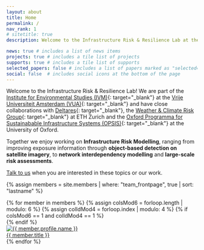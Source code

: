 ```yaml
---
layout: about
title: Home
permalink: /
nav_rank: 1
# sitetitle: true
description: Welcome to the Infrastructure Risk & Resilience Lab at the Vrije Universiteit Amsterdam.

news: true # includes a list of news items
projects: true # includes a tile list of projects
supports: true # includes a tile list of supports
selected_papers: false # includes a list of papers marked as "selected={true}"
social: false  # includes social icons at the bottom of the page
---
```


Welcome to the Infrastructure Risk & Resilience Lab!
We are part of the [Institute for Environmental Studies (IVM)](https://www.ivm.vu.nl/){: target="_blank"} at the [Vrije Universiteit Amsterdam (VUA)](https://www.vu.nl/){: target="_blank"} and have close collaborations with [Deltares](https://www.deltares.nl/){: target="_blank"}, the [Weather & Climate Risk Group](https://wcr.ethz.ch/){: target="_blank"} at ETH Zurich and the [Oxford Programma for Sustainabable Infrastructure Systems (OPSIS)](https://opsis.eci.ox.ac.uk/){: target="_blank"} at the University of Oxford. 

Together we enjoy working on **Infrastructure Risk Modelling**, ranging from improving exposure information through **object-based detection on satellite imagery**, to **network interdependency modelling** and **large-scale risk assessments**.

[Talk to us](mailto:elco.koks@vu.nl) when you are interested in these topics or our work.

{% assign members = site.members | where: "team_frontpage", true | sort: "lastname" %}
<div class="d-flex flex-wrap align-content-stretch justify-content-center m-n2 pt-5 no-gutters">
    {% for member in members %}
        {% assign colsMod6 = forloop.length | modulo: 6 %}
        {% assign colIdMod4 = forloop.index | modulo: 4 %}
        {% if colsMod6 == 1 and colIdMod4 == 1 %}<div class="col-md-2 w-100"></div>{% endif %}
        <div class="col-6 col-sm-3 col-md-2 mb-3">
            <a href="{{ member.url | relative_url }}" class="no-decoration">
                <div class="card hoverable h-100 m-2">
                    <img src="{{ '/assets/img/' | append: member.profile.image | relative_url }}" class="card-img-top" alt="{{ member.profile.name }}" />
                    <div class="card-body p-2">
                        <div class="card-title m-0">{{ member.title }}</div>
                    </div>
                </div>
            </a>
        </div>
    {% endfor %}
</div>

